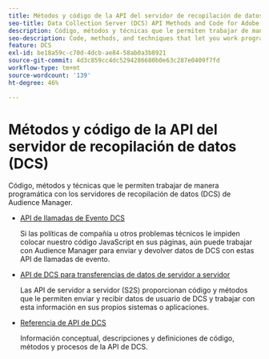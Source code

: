 ```yaml
---
title: Métodos y código de la API del servidor de recopilación de datos (DCS)
seo-title: Data Collection Server (DCS) API Methods and Code for Adobe Audience Manager (AAM)
description: Código, métodos y técnicas que le permiten trabajar de manera programática con los servidores de recopilación de datos (DCS) de Audience Manager.
seo-description: Code, methods, and techniques that let you work programmatically with the Audience Manager Data Collection Servers (DCS).
feature: DCS
exl-id: be18a59c-c70d-4dcb-ae84-58ab0a3b8921
source-git-commit: 4d3c859cc4dc5294286680b0e63c287e0409f7fd
workflow-type: tm+mt
source-wordcount: '139'
ht-degree: 46%

---
```


# Métodos y código de la API del servidor de recopilación de datos (DCS) 

Código, métodos y técnicas que le permiten trabajar de manera programática con los servidores de recopilación de datos (DCS) de Audience Manager.

* [API de llamadas de Evento DCS](/help/using/api/dcs-intro/dcs-event-calls/dcs-event-calls.md)

   Si las políticas de compañía u otros problemas técnicos le impiden colocar nuestro código JavaScript en sus páginas, aún puede trabajar con Audience Manager para enviar y devolver datos de DCS con estas API de llamadas de evento.

* [API de DCS para transferencias de datos de servidor a servidor](/help/using/api/dcs-intro/dcs-s2s/dcs-s2s.md)

   Las API de servidor a servidor (S2S) proporcionan código y métodos que le permiten enviar y recibir datos de usuario de DCS y trabajar con esta información en sus propios sistemas o aplicaciones.

* [Referencia de API de DCS ](/help/using/api/dcs-intro/dcs-api-reference/dcs-api-methods.md)

   Información conceptual, descripciones y definiciones de código, métodos y procesos de la API de DCS.
